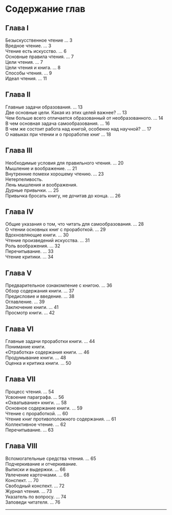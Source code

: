 # Содержание глав

## Глава I 

Безыскусственное чтение ... 3      
Вредное чтение. ... 3      
Чтение есть искусство. ... 6      
Основные правила чтения. ... 7      
Цели чтения. ... 7      
Цели чтения и книга. ... 8      
Способы чтения. ... 9      
Идеал чтения. ... 11      
      
## Глава II       
      
Главные задачи образования. ... 13      
Две основные цели. Какая из этих целей важнее? ... 13      
Чем больше всего отличается образованный от необразованного. ... 14      
В чем основная задача самообразования. ... 16      
В чем же состоит работа над книгой, особенно над научной? ... 17      
О навыках при чтении и о проработке книг ... 18      
      
## Глава III	      
      
Необходимые условия для правильного чтения. ... 20      
Мышление и воображение. ... 21      
Внутренние помехи хорошему чтению. ... 23      
Нетерпеливость.      
Лень мышления и воображения.      
Дурные привычки. ... 25      
Привычка бросать книгу, не дочитав до конца. ... 26      
      
## Глава IV       
      
Общие указания о том, что читать для самообразования. ... 28      
О чтении основных книг с проработкой. ... 29      
Вдохновляющие книги. ... 30      
Чтение произведений искусства. ... 31      
Роль воображения. ... 32       
Перечитывание. ... 33      
Чтение критики. ... 34      
      
## Глава V       
      
Предварительное ознакомление с книгою. ... 36      
Обзор содержания книги. ... 37      
Предисловие и введение. ... 38      
Оглавление. ... 39      
Заключение книги. ... 41      
Просмотр книги. ... 42      
      
## Глава VI       
      
Главные задачи проработки книги. ... 44      
Понимание книги.      
«Отработка» содержания книги. ... 46      
Продумывание книги. ... 48      
Оценка и критика книги. ... 50      
      
## Глава VII	      
      
Процесс чтения. ... 54      
Усвоение параграфа. ... 56      
«Охватывание» книги. ... 58      
Основное содержание книги. ... 59      
Чтение с проработкой. ... 60      
Чтение книг противоположного содержания. ... 61      
Коллективное чтение. ... 62      
Перечитывание. ... 63      

## Глава VIII
 
Вспомогательные средства чтения. ... 65      
Подчеркивание и отчеркивание.      
Выписки и выдержки. ... 66      
Увлечение карточками. ... 68      
Конспект. ... 70      
Свободный конспект. ... 72      
Журнал чтения. ... 73      
Указатель по вопросу. ... 74      
Заповеди читателя. ... 76      

---
